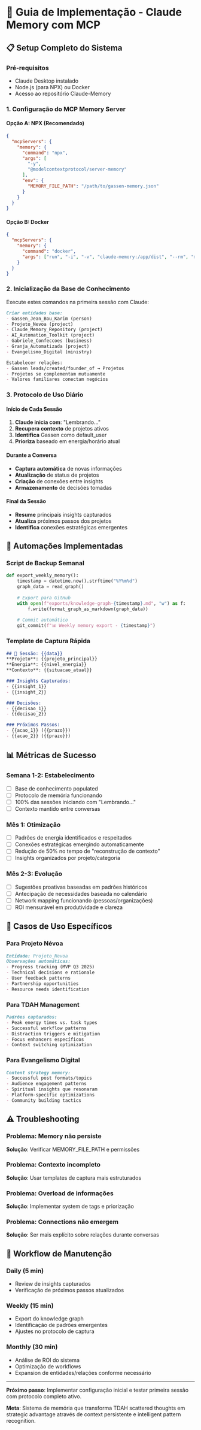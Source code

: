 # 🎯 Guia de Implementação - Claude Memory com MCP

## 📋 Setup Completo do Sistema

### Pré-requisitos
- Claude Desktop instalado
- Node.js (para NPX) ou Docker
- Acesso ao repositório Claude-Memory

### 1. Configuração do MCP Memory Server

#### Opção A: NPX (Recomendado)
```json
{
  "mcpServers": {
    "memory": {
      "command": "npx",
      "args": [
        "-y",
        "@modelcontextprotocol/server-memory"
      ],
      "env": {
        "MEMORY_FILE_PATH": "/path/to/gassen-memory.json"
      }
    }
  }
}
```

#### Opção B: Docker
```json
{
  "mcpServers": {
    "memory": {
      "command": "docker",
      "args": ["run", "-i", "-v", "claude-memory:/app/dist", "--rm", "mcp/memory"]
    }
  }
}
```

### 2. Inicialização da Base de Conhecimento

Execute estes comandos na primeira sessão com Claude:

```markdown
Criar entidades base:
- Gassen_Jean_Bou_Karim (person)
- Projeto_Nevoa (project) 
- Claude_Memory_Repository (project)
- AI_Automation_Toolkit (project)
- Gabriele_Confeccoes (business)
- Granja_Automatizada (project)
- Evangelismo_Digital (ministry)

Estabelecer relações:
- Gassen leads/created/founder_of → Projetos
- Projetos se complementam mutuamente
- Valores familiares conectam negócios
```

### 3. Protocolo de Uso Diário

#### Início de Cada Sessão
1. **Claude inicia com**: "Lembrando..."
2. **Recupera contexto** de projetos ativos
3. **Identifica** Gassen como default_user
4. **Prioriza** baseado em energia/horário atual

#### Durante a Conversa
- **Captura automática** de novas informações
- **Atualização** de status de projetos
- **Criação** de conexões entre insights
- **Armazenamento** de decisões tomadas

#### Final da Sessão
- **Resume** principais insights capturados
- **Atualiza** próximos passos dos projetos
- **Identifica** conexões estratégicas emergentes

## 🔧 Automações Implementadas

### Script de Backup Semanal
```python
def export_weekly_memory():
    timestamp = datetime.now().strftime("%Y%m%d")
    graph_data = read_graph()
    
    # Export para GitHub
    with open(f"exports/knowledge-graph-{timestamp}.md", "w") as f:
        f.write(format_graph_as_markdown(graph_data))
    
    # Commit automático
    git_commit(f"📊 Weekly memory export - {timestamp}")
```

### Template de Captura Rápida
```markdown
## 📝 Sessão: {{data}}
**Projeto**: {{projeto_principal}}
**Energia**: {{nivel_energia}}
**Contexto**: {{situacao_atual}}

### Insights Capturados:
- {{insight_1}}
- {{insight_2}}

### Decisões:
- {{decisao_1}}
- {{decisao_2}}

### Próximos Passos:
- {{acao_1}} ({{prazo}})
- {{acao_2}} ({{prazo}})
```

## 📊 Métricas de Sucesso

### Semana 1-2: Estabelecimento
- [ ] Base de conhecimento populated
- [ ] Protocolo de memória funcionando
- [ ] 100% das sessões iniciando com "Lembrando..."
- [ ] Contexto mantido entre conversas

### Mês 1: Otimização
- [ ] Padrões de energia identificados e respeitados
- [ ] Conexões estratégicas emergindo automaticamente
- [ ] Redução de 50% no tempo de "reconstrução de contexto"
- [ ] Insights organizados por projeto/categoria

### Mês 2-3: Evolução
- [ ] Sugestões proativas baseadas em padrões históricos
- [ ] Antecipação de necessidades baseada no calendário
- [ ] Network mapping funcionando (pessoas/organizações)
- [ ] ROI mensurável em produtividade e clareza

## 🚀 Casos de Uso Específicos

### Para Projeto Névoa
```markdown
Entidade: Projeto_Nevoa
Observações automáticas:
- Progress tracking (MVP Q3 2025)
- Technical decisions e rationale
- User feedback patterns
- Partnership opportunities
- Resource needs identification
```

### Para TDAH Management
```markdown
Padrões capturados:
- Peak energy times vs. task types
- Successful workflow patterns
- Distraction triggers e mitigation
- Focus enhancers específicos
- Context switching optimization
```

### Para Evangelismo Digital
```markdown
Content strategy memory:
- Successful post formats/topics
- Audience engagement patterns  
- Spiritual insights que resonaram
- Platform-specific optimizations
- Community building tactics
```

## ⚠️ Troubleshooting

### Problema: Memory não persiste
**Solução**: Verificar MEMORY_FILE_PATH e permissões

### Problema: Contexto incompleto
**Solução**: Usar templates de captura mais estruturados

### Problema: Overload de informações
**Solução**: Implementar system de tags e priorização

### Problema: Connections não emergem
**Solução**: Ser mais explícito sobre relações durante conversas

## 🔄 Workflow de Manutenção

### Daily (5 min)
- Review de insights capturados
- Verificação de próximos passos atualizados

### Weekly (15 min)
- Export do knowledge graph
- Identificação de padrões emergentes
- Ajustes no protocolo de captura

### Monthly (30 min)
- Análise de ROI do sistema
- Optimização de workflows
- Expansion de entidades/relações conforme necessário

---

**Próximo passo**: Implementar configuração inicial e testar primeira sessão com protocolo completo ativo.

**Meta**: Sistema de memória que transforma TDAH scattered thoughts em strategic advantage através de context persistente e intelligent pattern recognition.